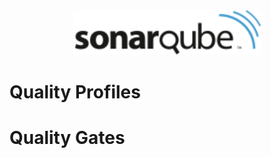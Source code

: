 <center><img src="images/sonarqube.png" alt="Sonarqube" width="300"/></center>

# Quality Profiles

# Quality Gates